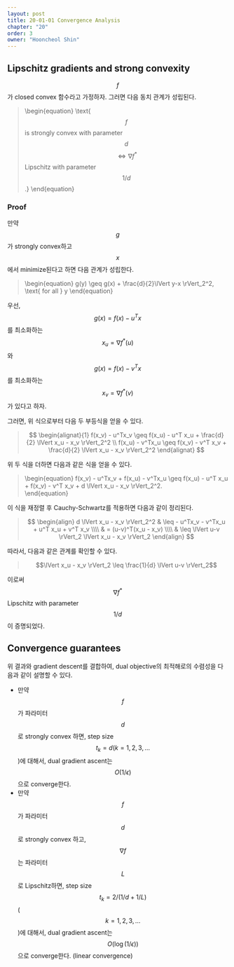 ```yaml
---
layout: post
title: 20-01-01 Convergence Analysis
chapter: "20"
order: 3
owner: "Hooncheol Shin"
---
```


## Lipschitz gradients and strong convexity
$$f$$가 closed convex 함수라고 가정하자. 그러면 다음 동치 관계가 성립된다. 
>\begin{equation}
\text{$$f$$ is strongly convex with parameter $$d$$ $$\Longleftrightarrow \nabla f^{\ast}$$ Lipschitz with parameter $$1/d$$.} 
\end{equation}

### Proof ###
만약 $$g$$가 strongly convex하고 $$x$$에서 minimize된다고 하면 다음 관계가 성립한다. 
>\begin{equation}
g(y) \geq g(x) + \frac{d}{2}\lVert y-x \rVert_2^2, \text{ for all } y
\end{equation}

우선, $$g(x) = f(x) − u^T x$$를 최소화하는 $$x_u = \nabla f^{\ast}(u)$$와 $$g(x) = f(x) − v^T x$$를 최소화하는 $$x_v = \nabla f^{\ast}(v)$$가 있다고 하자. 

그러면, 위 식으로부터 다음 두 부등식을 얻을 수 있다. 
> $$
> \begin{alignat}{1}
> f(x_v) - u^Tx_v \geq f(x_u) - u^T x_u + \frac{d}{2} \lVert x_u - x_v \rVert_2^2 \\
> f(x_u) - v^Tx_u \geq f(x_v) - v^T x_v + \frac{d}{2} \lVert x_u - x_v \rVert_2^2 
> \end{alignat}
> $$

위 두 식을 더하면 다음과 같은 식을 얻을 수 있다.
>\begin{equation}
f(x_v) - u^Tx_v + f(x_u) - v^Tx_u \geq f(x_u) - u^T x_u +  f(x_v) - v^T x_v + d \lVert x_u - x_v \rVert_2^2.  
\end{equation}

이 식을 재정렬 후 Cauchy-Schwartz를 적용하면 다음과 같이 정리된다.
> $$
> \begin{align}
> d \lVert x_u - x_v \rVert_2^2 & \leq - u^Tx_v - v^Tx_u + u^T x_u + v^T x_v \\\\
> & = (u-v)^T(x_u - x_v) \\\\
> & \leq \lVert u-v \rVert_2 \lVert x_u - x_v \rVert_2
> \end{align}
> $$

따라서, 다음과 같은 관계를 확인할 수 있다.

> $$\lVert x_u - x_v \rVert_2 \leq \frac{1}{d} \lVert u-v \rVert_2$$

이로써 $$\nabla f^{\ast}$$ Lipschitz with parameter $$1/d$$이 증명되었다.

## Convergence guarantees
위 결과와 gradient descent를 결합하여, dual objective의 최적해로의 수렴성을 다음과 같이 설명할 수 있다.  

* 만약 $$f$$가 파라미터 $$d$$로 strongly convex 하면, step size $$t_k=d (k=1,2,3, \dots$$)에 대해서, dual gradient ascent는 $$O(1/\epsilon)$$으로 converge한다. 
* 만약 $$f$$가 파라미터 $$d$$로 strongly convex 하고, $$\nabla f$$는 파라미터 $$L$$로 Lipschitz하면, step size $$t_k=2/(1/d + 1/L)$$ ($$k=1,2,3, \dots$$)에 대해서, dual gradient ascent는 $$O(\log(1/\epsilon))$$으로 converge한다. (linear convergence)



